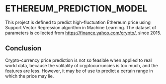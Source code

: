 # ETHEREUM_PREDICTION_MODEL
This project is defined to predict high-fluctuation Ethereum price using Support Vector Regression algorithm in Machine Learning. The dataset of parameters is collected from https://finance.yahoo.com/crypto/, since 2015.
## Conclusion
Crypto-currency price prediction is not so feasible when applied to real world data, because the volitality of cryptocurruncies is too much, and the features are less. However, it may be of use to predict a certain range in which the price may lie.
